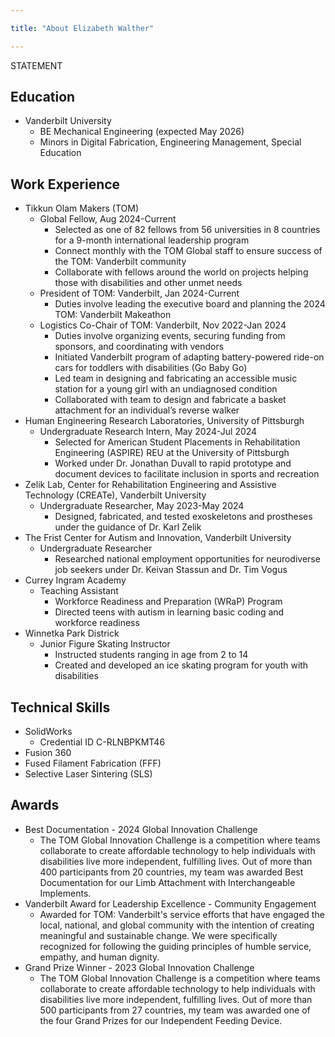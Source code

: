 ```yaml
---

title: "About Elizabeth Walther"

---
```


STATEMENT

## Education

* Vanderbilt University
  * BE Mechanical Engineering (expected May 2026) 
  * Minors in Digital Fabrication, Engineering Management, Special Education

## Work Experience

* Tikkun Olam Makers (TOM)
  * Global Fellow, Aug 2024-Current
    * Selected as one of 82 fellows from 56 universities in 8 countries for a 9-month international leadership program
    * Connect monthly with the TOM Global staff to ensure success of the TOM: Vanderbilt community
    * Collaborate with fellows around the world on projects helping those with disabilities and other unmet needs
  * President of TOM: Vanderbilt, Jan 2024-Current
    * Duties involve leading the executive board and planning the 2024 TOM: Vanderbilt Makeathon
  * Logistics Co-Chair of TOM: Vanderbilt, Nov 2022-Jan 2024
    * Duties involve organizing events, securing funding from sponsors, and coordinating with vendors
    * Initiated Vanderbilt program of adapting battery-powered ride-on cars for toddlers with disabilities (Go Baby Go)
    * Led team in designing and fabricating an accessible music station for a young girl with an undiagnosed condition
    * Collaborated with team to design and fabricate a basket attachment for an individual’s reverse walker
* Human Engineering Research Laboratories, University of Pittsburgh
  * Undergraduate Research Intern, May 2024-Jul 2024
    * Selected for American Student Placements in Rehabilitation Engineering (ASPIRE) REU at the University of Pittsburgh
    * Worked under Dr. Jonathan Duvall to rapid prototype and document devices to facilitate inclusion in sports and recreation
* Zelik Lab, Center for Rehabilitation Engineering and Assistive Technology (CREATe), Vanderbilt University
  * Undergraduate Researcher, May 2023-May 2024
    * Designed, fabricated, and tested exoskeletons and prostheses under the guidance of Dr. Karl Zelik
* The Frist Center for Autism and Innovation, Vanderbilt University
  * Undergraduate Researcher
    * Researched national employment opportunities for neurodiverse job seekers under Dr. Keivan Stassun and Dr. Tim Vogus
* Currey Ingram Academy
  * Teaching Assistant
    * Workforce Readiness and Preparation (WRaP) Program
    * Directed teens with autism in learning basic coding and workforce readiness
* Winnetka Park Districk
  * Junior Figure Skating Instructor
    * Instructed students ranging in age from 2 to 14
    * Created and developed an ice skating program for youth with disabilities

## Technical Skills

* SolidWorks
  * Credential ID C-RLNBPKMT46
* Fusion 360
* Fused Filament Fabrication (FFF)
* Selective Laser Sintering (SLS)

## Awards 

* Best Documentation - 2024 Global Innovation Challenge
  * The TOM Global Innovation Challenge is a competition where teams collaborate to create affordable technology to help individuals with disabilities live more independent, fulfilling lives. Out of more than 400 participants from 20 countries, my team was awarded Best Documentation for our Limb Attachment with Interchangeable Implements.
* Vanderbilt Award for Leadership Excellence - Community Engagement
  * Awarded for TOM: Vanderbilt's service efforts that have engaged the local, national, and global community with the intention of creating meaningful and sustainable change. We were specifically recognized for following the guiding principles of humble service, empathy, and human dignity.
* Grand Prize Winner - 2023 Global Innovation Challenge
  * The TOM Global Innovation Challenge is a competition where teams collaborate to create affordable technology to help individuals with disabilities live more independent, fulfilling lives. Out of more than 500 participants from 27 countries, my team was awarded one of the four Grand Prizes for our Independent Feeding Device.

